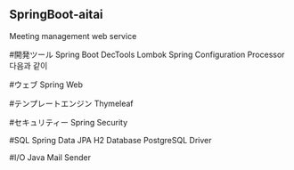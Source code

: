 ## SpringBoot-aitai
Meeting management web service

#開発ツール
Spring Boot DecTools
Lombok
Spring Configuration Processor
다음과
같이

#ウェブ
Spring Web

#テンプレートエンジン
Thymeleaf

#セキュリティー
Spring Security

#SQL
Spring Data JPA
H2 Database
PostgreSQL Driver

#I/O
Java Mail Sender

